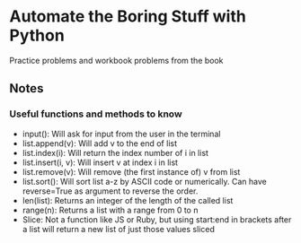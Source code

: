 # Automate the Boring Stuff with Python
Practice problems and workbook problems from the book

## Notes
### Useful functions and methods to know
- input(): Will ask for input from the user in the terminal
- list.append(v): Will add v to the end of list
- list.index(i): Will return the index number of i in list
- list.insert(i, v): Will insert v at index i in list
- list.remove(v): Will remove (the first instance of) v from list
- list.sort(): Will sort list a-z by ASCII code or numerically. Can have reverse=True as argument to reverse the order.
- len(list): Returns an integer of the length of the called list
- range(n): Returns a list with a range from 0 to n
- Slice: Not a function like JS or Ruby, but using start:end in brackets after a list will return a new list of just those values sliced
